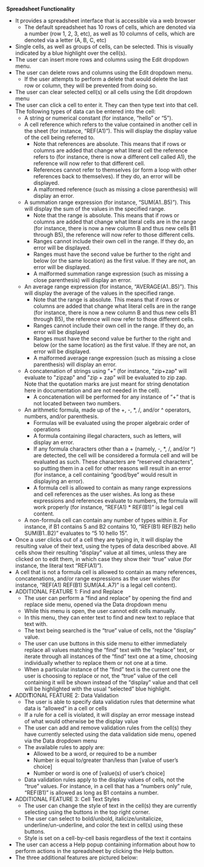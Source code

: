 **Spreadsheet Functionality**
* It provides a spreadsheet interface that is accessible via a web browser
    * The default spreadsheet has 10 rows of cells, which are denoted via a number (row 1, 2, 3, etc), as well as 10 columns of cells, which are denoted via a letter (A, B, C, etc)
* Single cells, as well as groups of cells, can be selected. This is visually indicated by a blue highlight over the cell(s). 
* The user can insert more rows and columns using the Edit dropdown menu.
* The user can delete rows and columns using the Edit dropdown menu.
    * If the user attempts to perform a delete that would delete the last row or column, they will be prevented from doing so.
* The user can clear selected cell(s) or all cells using the Edit dropdown menu 
* The user can click a cell to enter it. They can then type text into that cell. The following types of data can be entered into the cell:
    * A string or numerical constant (for instance, “hello” or “5”). 
    * A cell reference which refers to the value contained in another cell in the sheet (for instance, “REF(A1)”). This will display the display value of the cell being referred to.
        * Note that references are absolute. This means that if rows or columns are added that change what literal cell the reference refers to (for instance, there is now a different cell called A1), the reference will now refer to that different cell. 
        * References cannot refer to themselves (or form a loop with other references back to themselves). If they do, an error will be displayed.
        * A malformed reference (such as missing a close parenthesis) will display an error. 
    * A summation range expression (for instance, “SUM(A1..B5)”). This will display the sum of the values in the specified range. 
        * Note that the range is absolute. This means that if rows or columns are added that change what literal cells are in the range (for instance, there is now a new column B and thus new cells B1 through B5), the reference will now refer to those different cells.  
        * Ranges cannot include their own cell in the range. If they do, an error will be displayed.
        * Ranges must have the second value be further to the right and below (or the same location) as the first value. If they are not,  an error will be displayed.
        * A malformed summation range expression (such as missing a close parenthesis) will display an error. 
    * An average range expression (for instance, “AVERAGE(A1..B5)”). This will display the average of the values in the specified range. 
        * Note that the range is absolute. This means that if rows or columns are added that change what literal cells are in the range (for instance, there is now a new column B and thus new cells B1 through B5), the reference will now refer to those different cells.  
        * Ranges cannot include their own cell in the range. If they do, an error will be displayed
        * Ranges must have the second value be further to the right and below (or the same location) as the first value. If they are not,  an error will be displayed.
        * A malformed average range expression (such as missing a close parenthesis) will display an error. 
    * A concatenation of strings using “+” (for instance, "zip+zap" will evaluate to "zipzap" and  "zip + zap" will be evaluated to zip  zap. Note that the quotation marks are just meant for string denotation here in documentation and are not needed in the cell). 
        * A concatenation will be performed for any instance of “+” that is not located between two numbers.
    * An arithmetic formula, made up of the +, -, *, /, and/or ^ operators, numbers, and/or parenthesis. 
        * Formulas will be evaluated using the proper algebraic order of operations
        * A formula containing illegal characters, such as letters, will display an error. 
        * If any formula characters other than a + (namely, -, *, /, and/or ^) are detected, the cell will be considered a formula cell and will be evaluated as such. These characters are “reserved characters”, so putting them in a cell for other reasons will result in an error (for instance, a cell containing “good/bye” would result in displaying an error).
        * A formula cell is allowed to contain as many range expressions and cell references as the user wishes. As long as these expressions and references evaluate to numbers, the formula will work properly (for instance, “REF(A1) * REF(B1)” is legal cell content.
    * A non-formula cell can contain any number of types within it. For instance, if B1 contains 5 and B2 contains 10, “REF(B1) REF(B2) hello SUM(B1..B2)” evaluates to “5 10 hello 15”. 
* Once a user clicks out of a cell they are typing in, it will display the resulting value of their text, using the types of data described above. All cells show their resulting “display” value at all times, unless they are clicked on to edit them, in which case they show their “true” value (for instance, the literal text “REF(A1)”). 
* A cell that is not a formula cell is allowed to contain as many references, concatenations, and/or range expressions as the user wishes (for instance, “REF(A1) REF(B1) SUM(A4..A7)” is a legal cell content). 
* ADDITIONAL FEATURE 1: Find and Replace 
    * The user can perform a “find and replace” by opening the find and replace side menu, opened via the Data dropdown menu 
    * While this menu is open, the user cannot edit cells manually. 
    * In this menu, they can enter text to find and new text to replace that text with. 
    * The text being searched is the “true” value of cells, not the “display” value. 
    * The user can use buttons in this side menu to either immediately replace all values matching the “find” text with the “replace” text, or iterate through all instances of the “find” text one at a time, choosing individually whether to replace them or not one at a time. 
    * When a particular instance of the “find” text is the current one the user is choosing to replace or not, the “true” value of the cell containing it will be shown instead of the “display” value and that cell will be highlighted with the usual “selected” blue highlight. 
* ADDI**T**IONAL FEATURE 2: Data Validation
    * The user is able to specify data validation rules that determine what data is “allowed” in a cell or cells 
    * If a rule for a cell is violated, it will display an error message instead of what would otherwise be the display value 
    * The user can add and remove validation rules from the cell(s) they have currently selected using the data validation side menu, opened via the Data dropdown menu 
    * The available rules to apply are:
        * Allowed to be a word, or required to be a number 
        * Number is equal to/greater than/less than [value of user’s choice]
        * Number or word is one of [value(s) of user’s choice] 
    * Data validation rules apply to the display values of cells, not the “true” values. For instance, in a cell that has a “numbers only” rule, “REF(B1)” is allowed as long as B1 contains a number. 
* ADDITIONAL FEATURE 3: Cell Text Styles
    * The user can change the style of text in the cell(s) they are currently selecting using the buttons in the top right corner.
    * The user can select to bold/unbold, italicize/unitalicize, underline/un-underline, and color the text in cell(s) using these buttons.
    * Style is set on a cell-by-cell basis regardless of the text it contains 
* The user can access a Help popup containing information about how to perform actions in the spreadsheet by clicking the Help button.
* The three additional features are pictured below:
